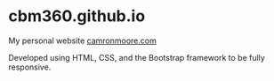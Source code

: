 # cbm360.github.io
My personal website [camronmoore.com](http://camronmoore.com/)

Developed using HTML, CSS, and the Bootstrap framework to be fully responsive.
